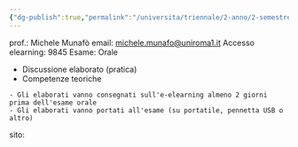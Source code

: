 ```yaml
---
{"dg-publish":true,"permalink":"/universita/triennale/2-anno/2-semestre/gis/gis-1/0-introduzione/"}
---
```



prof.: Michele Munafò
email: michele.munafo@uniroma1.it
Accesso elearning: 9845
Esame: Orale
- Discussione elaborato (pratica)
- Competenze teoriche

```ad-warning
- Gli elaborati vanno consegnati sull'e-elearning almeno 2 giorni prima dell'esame orale
- Gli elaborati vanno portati all'esame (su portatile, pennetta USB o altro)
```

sito: 



